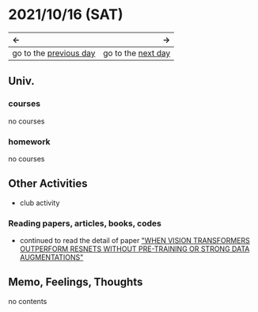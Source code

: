 # 2021/10/16 (SAT)
|←|→|
|:---|---:|
go to the [previous day](./15th.md) | go to the [next day](./17th.md)

## Univ.
### courses
no courses

### homework
no courses

## Other Activities
- club activity

### Reading papers, articles, books, codes
- continued to read the detail of paper ["WHEN VISION TRANSFORMERS OUTPERFORM RESNETS WITHOUT PRE-TRAINING OR STRONG DATA AUGMENTATIONS"](https://arxiv.org/pdf/2106.01548.pdf)

## Memo, Feelings, Thoughts
no contents
